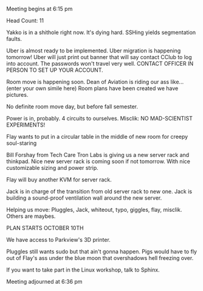 Meeting begins at 6:15 pm

Head Count: 11

Yakko is in a shithole right now. It's dying hard. SSHing yields segmentation faults.

Uber is almost ready to be implemented.
Uber migration is happening tomorrow!
Uber will just print out banner that will say contact CClub to log into account. The passwords won't travel very well. CONTACT OFFICER IN PERSON TO SET UP YOUR ACCOUNT. 

Room move is happening soon.
Dean of Aviation is riding our ass like... (enter your own simile here)
Room plans have been created we have pictures.

No definite room move day, but before fall semester.

Power is in, probably.
4 circuits to ourselves.
Misclik: NO MAD-SCIENTIST EXPERIMENTS!

Flay wants to put in a circular table in the middle of new room for creepy soul-staring

Bill Forshay from Tech Care Tron Labs is giving us a new server rack and thinkpad.
Nice new server rack is coming soon if not tomorrow. With nice customizable sizing and power strip.

Flay will buy another KVM for server rack.

Jack is in charge of the transition from old server rack to new one.
Jack is building a sound-proof ventilation wall around the new server.

Helping us move: Pluggles, Jack, whiteout, typo, giggles, flay, misclik.
Others are maybes.

PLAN STARTS OCTOBER 10TH

We have access to Parkview's 3D printer.

Pluggles still wants sudo but that ain't gonna happen. Pigs would have to fly out of Flay's ass under the blue moon that overshadows hell freezing over.

If you want to take part in the Linux workshop, talk to Sphinx.

Meeting adjourned at 6:36 pm
